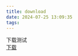 ```yaml
---
title: download
date: 2024-07-25 13:09:35
tags:
---
```

下载测试
</br>
<a href="1.txt" download="1.txt">下载</a>